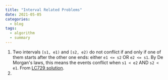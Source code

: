 ```yaml
---
title: "Interval Related Problems"
date: 2021-05-05
categories:
  - blog
tags:
  - algorithm
  - summary
---
```


1. Two intervals `[s1, e1)` and `[s2, e2)` do not conflict if and only if one of them starts after the other one ends: either `e1 <= s2` OR `e2 <= s1`. By De Morgan's laws, this means the events conflict when `s1 < e2` AND `s2 < e1`. From [LC729 solution][LC729. My Calendar I].
2. 





[LC729. My Calendar I]: https://leetcode.com/problems/my-calendar-i/
